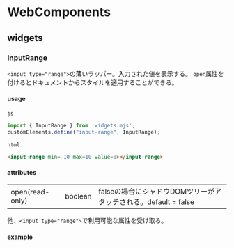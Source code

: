 # WebComponents

## widgets
### InputRange 
`<input type="range">`の薄いラッパー。入力された値を表示する。
`open`属性を付けるとドキュメントからスタイルを適用することができる。
#### usage
`js`
```js
import { InputRange } from 'widgets.mjs';
customElements.define("input-range", InputRange);
```
`html`
```html
<input-range min=-10 max=10 value=0></input-range>
```

#### attributes
|   |   |   |
|---|---|---|
| open(read-only)  | boolean  | falseの場合にシャドウDOMツリーがアタッチされる。default = false  |

他、`<input type="range">`で利用可能な属性を受け取る。

#### example
<script defer type='module'>
    import { InputRange, OutputFor } from 'https://arakaki-tokyo.github.io/WebComponents/widgets.mjs';
    
    [	// Custom Elements definition
        { class: InputRange, name: "input-range" },
        { class: OutputFor, name: "output-for" },
    ].forEach(CE => customElements.define(CE.name, CE.class));
</script>

<input-range min=-10 max=10>